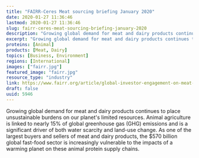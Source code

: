 ```yaml
---
title: "FAIRR-Ceres Meat sourcing briefing January 2020"
date: 2020-01-27 11:36:46
lastmod: 2020-01-27 11:36:46
slug: fairr-ceres-meat-sourcing-briefing-january-2020
description: "Growing global demand for meat and dairy products continues to place unsustainable burdens on our planet’s limited resources. Animal agriculture is linked to nearly 15% of global greenhouse gas (GHG) emissions and is a significant driver of both water scarcity and land-use change. As one of the largest buyers and sellers of meat and dairy products, the $570 billion global fast-food sector is increasingly vulnerable to the impacts of a warming planet on these animal protein supply chains."
excerpt: "Growing global demand for meat and dairy products continues to place unsustainable burdens on our planet’s limited resources. Animal agriculture is linked to nearly 15% of global greenhouse gas (GHG) emissions and is a significant driver of both water scarcity and land-use change. As one of the largest buyers and sellers of meat and dairy products, the $570 billion global fast-food sector is increasingly vulnerable to the impacts of a warming planet on these animal protein supply chains."
proteins: [Animal]
products: [Meat, Dairy]
topics: [Business, Environment]
regions: [International]
images: ["fairr.jpg"]
featured_image: "fairr.jpg"
resource_type: "industry"
link: https://www.fairr.org/article/global-investor-engagement-on-meat-sourcing/
draft: false
uuid: 5946
---
```

Growing global demand for meat and dairy products continues to place
unsustainable burdens on our planet's limited resources. Animal
agriculture is linked to nearly 15% of global greenhouse gas (GHG)
emissions and is a significant driver of both water scarcity and
land-use change. As one of the largest buyers and sellers of meat and
dairy products, the \$570 billion global fast-food sector is
increasingly vulnerable to the impacts of a warming planet on these
animal protein supply chains.
